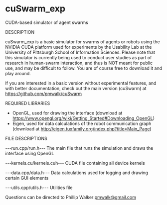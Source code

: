 # cuSwarm_exp
CUDA-based simulator of agent swarms

DESCRIPTION

cuSwarm_exp is a basic simulator for swarms of agents or robots using the NVIDIA CUDA platform used for experiments by the Usability Lab at the University of Pittsburgh School of Information Sciences. Please note that this simulator is currently being used to conduct user studies as part of research in human-swarm interaction, and thus is NOT meant for public use, and may be difficult to follow. You are of course free to download it and play around.

If you are interested in a basic version without experimental features, and with better documentation, check out the main version (cuSwarm) at https://github.com/pmwalk/cuSwarm

REQUIRED LIBRARIES

- OpenGL, used for drawing the interface (download at https://www.opengl.org/wiki/Getting_Started#Downloading_OpenGL)
- Eigen, used for data calculations of the robot communication graph (download at http://eigen.tuxfamily.org/index.php?title=Main_Page)

FILE DESCRIPTIONS

---run.cpp/run.h---
The main file that runs the simulation and draws the interface using OpenGL

---kernels.cu/kernels.cuh---
CUDA file containing all device kernels

---data.cpp/data.h---
Data calculations used for logging and drawing certain GUI elements

---utils.cpp/utils.h---
Utilities file

Questions can be directed to Phillip Walker pmwalk@gmail.com
